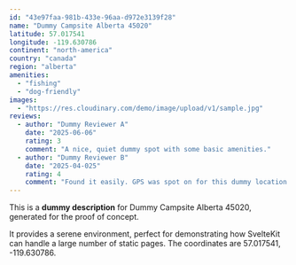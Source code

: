 ```yaml
---
id: "43e97faa-981b-433e-96aa-d972e3139f28"
name: "Dummy Campsite Alberta 45020"
latitude: 57.017541
longitude: -119.630786
continent: "north-america"
country: "canada"
region: "alberta"
amenities:
  - "fishing"
  - "dog-friendly"
images:
  - "https://res.cloudinary.com/demo/image/upload/v1/sample.jpg"
reviews:
  - author: "Dummy Reviewer A"
    date: "2025-06-06"
    rating: 3
    comment: "A nice, quiet dummy spot with some basic amenities."
  - author: "Dummy Reviewer B"
    date: "2025-04-025"
    rating: 4
    comment: "Found it easily. GPS was spot on for this dummy location."
---
```


This is a **dummy description** for Dummy Campsite Alberta 45020, generated for the proof of concept.

It provides a serene environment, perfect for demonstrating how SvelteKit can handle a large number of static pages. The coordinates are 57.017541, -119.630786.
